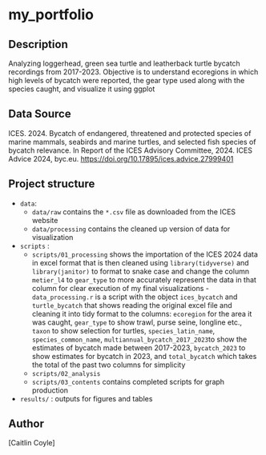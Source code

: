 # my_portfolio

## Description 

Analyzing loggerhead, green sea turtle and leatherback turtle bycatch recordings
from 2017-2023. Objective is to understand ecoregions in which high levels of 
bycatch were reported, the gear type used along with the species caught, 
and visualize it using ggplot 

## Data Source

ICES. 2024. Bycatch of endangered, threatened and protected species of marine 
mammals, seabirds and marine turtles, and selected fish species of bycatch relevance. 
In Report of the ICES Advisory Committee, 2024. ICES Advice 2024, 
byc.eu. https://doi.org/10.17895/ices.advice.27999401

## Project structure
* `data`: 
  - `data/raw` contains the `*.csv` file as downloaded
from the ICES website
  - `data/processing` contains the cleaned up version of data for visualization 
* `scripts` : 
  - `scripts/01_processing` shows the importation of the ICES 2024 data in 
  excel format that is then cleaned using `library(tidyverse)` and `library(janitor)`
  to format to snake case and change the column `metier_l4` to `gear_type` to more
  accurately represent the data in that column for clear execution of my final visualizations
        - `data_processing.r` is a script with the object `ices_bycatch` and `turtle_bycatch` 
        that shows reading the original excel file and cleaning it into tidy format to the columns: 
        `ecoregion` for the area it was caught,  `gear_type` to show trawl, purse seine, 
        longline etc., `taxon` to show selection for turtles, `species_latin_name`, 
        `species_common_name`, `multiannual_bycatch_2017_2023`to show the estimates of 
        bycatch made between 2017-2023, `bycatch_2023` to show estimates for bycatch in 2023, 
        and `total_bycatch` which takes the total of the past two columns for simplicity
  - `scripts/02_analysis` 
  - `scripts/03_contents` contains completed scripts for graph production 
* `results/` : outputs for figures and tables

## Author

[Caitlin Coyle]
